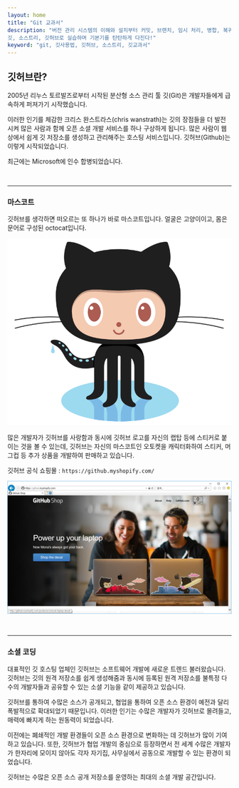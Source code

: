 ```yaml
---
layout: home
title: "Git 교과서"
description: "버전 관리 시스템의 이해와 설치부터 커밋, 브랜치, 임시 처리, 병합, 복귀, 서브모듈, 태그까지
깃, 소스트리, 깃허브로 실습하며 기본기를 탄탄하게 다진다!"
keyword: "git, 깃사용법, 깃허브, 소스트리, 깃교과서"
---
```

## 깃허브란?
2005년 리누스 토르발즈로부터 시작된 분산형 소스 관리 툴 깃(Git)은 개발자들에게 급속하게 퍼져가기 시작했습니다.  

이러한 인기를 체감한 크리스 완스트라스(chris wanstrath)는 깃의 장점들을 더 발전시켜 많은 사람과 함께 오픈 소셜 개발 서비스를 하나 구상하게 됩니다. 많은 사람이 웹 상에서 쉽게 깃 저장소를 생성하고 관리해주는 호스팅 서비스입니다. 깃허브(Github)는 이렇게 시작되었습니다.  

최근에는 Microsoft에 인수 합병되었습니다.  

<br>
<hr>

### 마스코트
깃허브를 생각하면 떠오르는 또 하나가 바로 마스코트입니다. 얼굴은 고양이이고, 몸은 문어로 구성된 octocat입니다.  

![호스팅](./img/github_01.png)


많은 개발자가 깃허브를 사랑함과 동시에 깃허브 로고를 자신의 랩탑 등에 스티커로 붙이는 것을 볼 수 있는데, 깃허브는 자신의 마스코트인 오토켓을 캐릭터화하여 스티커, 머그컵 등 추가 상품을 개발하여 판매하고 있습니다.  

깃허브 공식 쇼핑몰 : `https://github.myshopify.com/`  

![호스팅](./img/github_02.png)

<br>
<hr>

### 소셜 코딩
대표적인 깃 호스팅 업체인 깃허브는 소프트웨어 개발에 새로운 트렌드 불러왔습니다. 깃허브는 깃의 원격 저장소를 쉽게 생성해줌과 동시에 등록된 원격 저장소를 불특정 다수의 개발자들과 공유할 수 있는 소셜 기능을 같이 제공하고 있습니다.  

깃허브를 통하여 수많은 소스가 공개되고, 협업을 통하여 오픈 소스 환경이 예전과 달리 폭발적으로 확대되었기 때문입니다. 이러한 인기는 수많은 개발자가 깃허브로 몰려들고, 매력에 빠지게 하는 원동력이 되었습니다.  

이전에는 폐쇄적인 개발 환경들이 오픈 소스 환경으로 변화하는 데 깃허브가 많이 기여하고 있습니다. 또한, 깃허브가 협업 개발의 중심으로 등장하면서 전 세계 수많은 개발자가 한자리에 모이지 않아도 각자 자기집, 사무실에서 공동으로 개발할 수 있는 환경이 되었습니다.  

깃허브는 수많은 오픈 소스 공개 저장소를 운영하는 최대의 소셜 개발 공간입니다.  

<br><br><br>